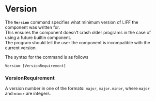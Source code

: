 # Version

The **`Version`** command specifies what minimum version of LIFF the component was written for.  
This ensures the component doesn't crash older programs in the case of using a future builtin component.  
The program should tell the user the component is incompatible with the current version.

The syntax for the command is as follows
```
Version [VersionRequirement]
```

### **VersionRequirement**

A version number in one of the formats: `major`, `major.minor`, where `major` and `minor` are integers.
